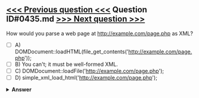 [<<< Previous question <<<](0434.md)   Question ID#0435.md   [>>> Next question >>>](0436.md)
---

How would you parse a web page at http://example.com/page.php as XML?

- [ ] A) DOMDocument::loadHTML(file_get_contents('http://example.com/page.php'));
- [ ] B) You can't; it must be well-formed XML.
- [ ] C) DOMDocument::loadFile('http://example.com/page.php');
- [ ] D) simple_xml_load_html('http://example.com/page.php');

<details><summary><b>Answer</b></summary>
<p>
  Answer: <strong>A</strong>
</p>
</details>
